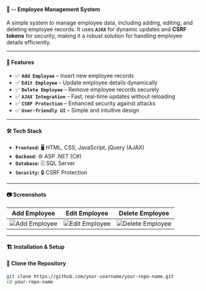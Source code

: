 #### 🏢 -- Employee Management System

A simple system to manage employee data, including adding, editing, and deleting employee records. It uses **`AJAX`** for dynamic updates and **CSRF tokens** for security, making it a robust solution for handling employee details efficiently.

---

#### 🚀 **Features**

- ✅ **`Add Employee`** – Insert new employee records  
- ✅ **`Edit Employee`** – Update employee details dynamically  
- ✅ **`Delete Employee`** – Remove employee records securely  
- ✅ **`AJAX Integration`** – Fast, real-time updates without reloading  
- ✅ **`CSRF Protection`** – Enhanced security against attacks  
- ✅ **`User-friendly UI`** – Simple and intuitive design  

---

#### 🛠️ Tech Stack

- **`Frontend`:** 🖥️ HTML, CSS, JavaScript, jQuery (AJAX)  
- **`Backend`:** ⚙️ ASP .NET (C#)  
- **`Database`:** 🗄️ SQL Server  
- **`Security`:** 🔒 CSRF Protection  

---

#### 📷 Screenshots

| Add Employee | Edit Employee | Delete Employee |
|-------------|--------------|---------------|
| ![Add Employee](assets/add_employee.png) | ![Edit Employee](assets/edit_employee.png) | ![Delete Employee](assets/delete_employee.png) |

---

#### 🏗️ Installation & Setup

#### 🔹 Clone the Repository
```sh
git clone https://github.com/your-username/your-repo-name.git
cd your-repo-name
